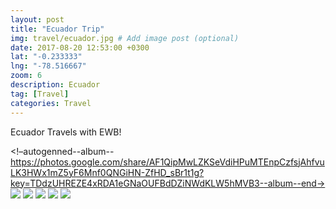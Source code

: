 ```yaml
---
layout: post
title: "Ecuador Trip"
img: travel/ecuador.jpg # Add image post (optional)
date: 2017-08-20 12:53:00 +0300
lat: "-0.233333"
lng: "-78.516667"
zoom: 6
description: Ecuador
tag: [Travel]
categories: Travel
---
```

Ecuador Travels with EWB!

<!–autogenned--album--https://photos.google.com/share/AF1QipMwLZKSeVdiHPuMTEnpCzfsjAhfvuLK3HWx1mZ5yF6Mnf0QNGiHN-ZfHD_sBr1t1g?key=TDdzUHREZE4xRDA1eGNaOUFBdDZiNWdKLW5hMVB3--album--end->
<a data-fancybox="gallery" href="https://lh3.googleusercontent.com/hHfAyVr0-raH1ZruJjVwkoQ0Q8C48UOevGFDFdNfYXb-MLaI1Cx4tp0Udjn7pwfFiLP_n7y6pkRr_AqVUZK2fNAsDHlB9DQsqgxDkLSYukaUABh6JKOIiZdkaoPEjWxkhH6-PIDIYg"><img src="https://lh3.googleusercontent.com/hHfAyVr0-raH1ZruJjVwkoQ0Q8C48UOevGFDFdNfYXb-MLaI1Cx4tp0Udjn7pwfFiLP_n7y6pkRr_AqVUZK2fNAsDHlB9DQsqgxDkLSYukaUABh6JKOIiZdkaoPEjWxkhH6-PIDIYg=w200-h200"></a>
<a data-fancybox="gallery" href="https://lh3.googleusercontent.com/ZF1DgmWM9l-xwhL6SljJR1oq8Kp63LWTXQjSD0dfQIuE8QuXggu9PVHFghH4fAlkJU3gonpgiL9G_rDd1AxJaLmO4QLUZfGDdORPkkapHL_NGHN2epqi_WlhGwAAthJ28r0QwYnG8Q"><img src="https://lh3.googleusercontent.com/ZF1DgmWM9l-xwhL6SljJR1oq8Kp63LWTXQjSD0dfQIuE8QuXggu9PVHFghH4fAlkJU3gonpgiL9G_rDd1AxJaLmO4QLUZfGDdORPkkapHL_NGHN2epqi_WlhGwAAthJ28r0QwYnG8Q=w200-h200"></a>
<a data-fancybox="gallery" href="https://lh3.googleusercontent.com/PW3vxhobv6T1ZLPm08TrCXeBEldpGD7E_-dgOlJCKEqjvVF5OC1ECwL3mVLVjIczON-rkjuzjZGre_E04BVdA8ZYQ2DKM-YwPy9YawvrEwEUUlVawatqtgGxrR6Go4KA3NX_4sdl2A"><img src="https://lh3.googleusercontent.com/PW3vxhobv6T1ZLPm08TrCXeBEldpGD7E_-dgOlJCKEqjvVF5OC1ECwL3mVLVjIczON-rkjuzjZGre_E04BVdA8ZYQ2DKM-YwPy9YawvrEwEUUlVawatqtgGxrR6Go4KA3NX_4sdl2A=w200-h200"></a>
<a data-fancybox="gallery" href="https://lh3.googleusercontent.com/GqGWaEAxJ7KCvu2gJW7v5rAgp84U2QgYXvG-8aqCh24ZDFvXbJkPkKCPATlasFtm0TWgf7EQ-FhEdO32wsLR_8bJkHQC3VflrdLU_ZLGarartUk3GEamkeu4h10HDcvcuoq8DNBZhw"><img src="https://lh3.googleusercontent.com/GqGWaEAxJ7KCvu2gJW7v5rAgp84U2QgYXvG-8aqCh24ZDFvXbJkPkKCPATlasFtm0TWgf7EQ-FhEdO32wsLR_8bJkHQC3VflrdLU_ZLGarartUk3GEamkeu4h10HDcvcuoq8DNBZhw=w200-h200"></a>
<a data-fancybox="gallery" href="https://lh3.googleusercontent.com/vLBaEHb_GaQ5KkS9Rs7G6pehdG0KHtJDoUVPXFdjhMZM3Nmsw7x_7m2UGrLUSbsILMVdPf-qvdm5nGrYeBTOK5skBfczDmvCYlHCBQlSwE2EZ9ExXie8tfTS6E9X2fS1Qeo4CQIrBA"><img src="https://lh3.googleusercontent.com/vLBaEHb_GaQ5KkS9Rs7G6pehdG0KHtJDoUVPXFdjhMZM3Nmsw7x_7m2UGrLUSbsILMVdPf-qvdm5nGrYeBTOK5skBfczDmvCYlHCBQlSwE2EZ9ExXie8tfTS6E9X2fS1Qeo4CQIrBA=w200-h200"></a>
